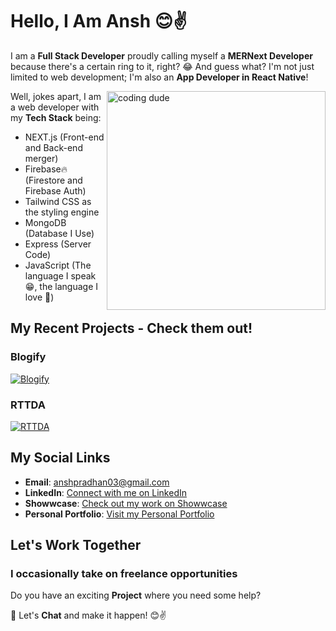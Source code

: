 # Hello, I Am Ansh 😊✌️

I am a **Full Stack Developer** proudly calling myself a **MERNext Developer** because there's a certain ring to it, right? 😂 And guess what? I'm not just limited to web development; I'm also an **App Developer in React Native**! 

<img src="https://user-images.githubusercontent.com/106673696/222108786-b80b8303-e032-4db3-a756-ae879fd8f857.gif" width="350" alt="coding dude" align="right">

Well, jokes apart, I am a web developer with my **Tech Stack** being:

- NEXT.js (Front-end and Back-end merger)        
- Firebase🔥 (Firestore and Firebase Auth)                                     
- Tailwind CSS as the styling engine
- MongoDB (Database I Use)
- Express (Server Code)
- JavaScript (The language I speak 😁, the language I love 💖)

## My Recent Projects - Check them out!

### Blogify
[![Blogify](https://user-images.githubusercontent.com/106673696/222103008-b0534c34-93fa-4a3a-9287-5dfe9a9309ab.png)](https://blogify-bay.vercel.app)

### RTTDA
[![RTTDA](https://user-images.githubusercontent.com/106673696/222105542-0da5797c-8aeb-40e9-96e0-801bd3184875.png)](https://rttda.vercel.app)

## My Social Links 
- **Email**: anshpradhan03@gmail.com
- **LinkedIn**: [Connect with me on LinkedIn](https://www.linkedin.com/in/ansh-pradhan-2a963818a/)
- **Showwcase**: [Check out my work on Showwcase](https://www.showwcase.com/code-ansh-007)
- **Personal Portfolio**: [Visit my Personal Portfolio](www.anshpradhan.com)

## Let's Work Together 

### I occasionally take on freelance opportunities

Do you have an exciting **Project** where you need some help? 

🚀 Let's **Chat** and make it happen! 😊✌️

